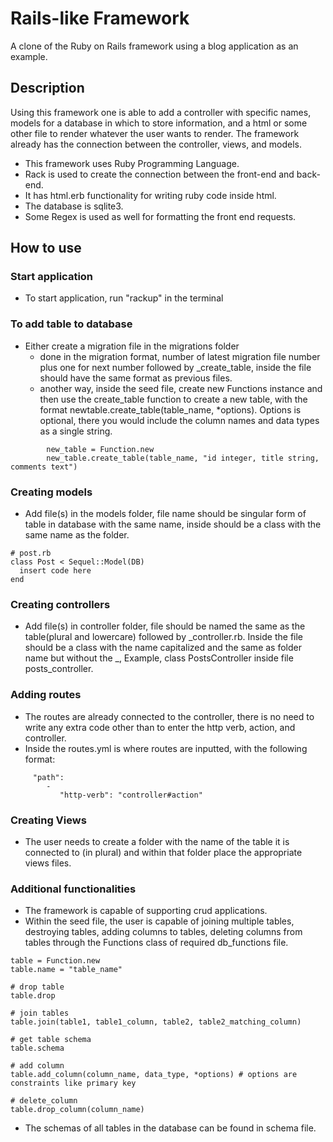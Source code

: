 # Rails-like Framework

A clone of the Ruby on Rails framework using a blog application as an example.

## Description

Using this framework one is able to add a controller with specific names, models for a database in which to store information, and a html or some other file to render whatever the user wants to render. The framework already has the connection between the controller, views, and models. 

- This framework uses Ruby Programming Language. 
- Rack is used to create the connection between the front-end and back-end. 
- It has html.erb functionality for writing ruby code inside html. 
- The database is sqlite3. 
- Some Regex is used as well for formatting the front end requests.

## How to use

### Start application
- To start application, run "rackup" in the terminal

### To add table to database
- Either create a migration file in the migrations folder
	- done in the migration format, number of latest migration file number plus one for next number followed by _create_table, inside the file should have the same format as previous files.
	- another way, inside the seed file, create new Functions instance and then use the create_table function to create a new table, with the format newtable.create_table(table_name, *options). Options is optional, there you would include the column names and data types as a single string.
```
		new_table = Function.new
		new_table.create_table(table_name, "id integer, title string, comments text")
```

### Creating models
- Add file(s) in the models folder, file name should be singular form of table in database with the same name, inside should be a class with the same name as the folder.
```
# post.rb
class Post < Sequel::Model(DB)
  insert code here
end
```


### Creating controllers
- Add file(s) in controller folder, file should be named the same as the table(plural and lowercare) followed by _controller.rb. Inside the file should be a class with the name capitalized and the same as folder name but without the _, Example, class PostsController inside file posts_controller.


### Adding routes
- The routes are already connected to the controller, there is no need to write any extra code other than to enter the http verb, action, and controller.
- Inside the routes.yml is where routes are inputted, with the following format:
```
	 "path":
		-
		   "http-verb": "controller#action"
```

### Creating Views
- The user needs to create a folder with the name of the table it is connected to (in plural) and within that folder place the appropriate views files.


### Additional functionalities
- The framework is capable of supporting crud applications.
- Within the seed file, the user is capable of joining multiple tables, destroying tables, adding columns to tables, deleting columns from tables through the Functions class of required db_functions file.
```
table = Function.new
table.name = "table_name"

# drop table
table.drop

# join tables
table.join(table1, table1_column, table2, table2_matching_column)

# get table schema
table.schema

# add column
table.add_column(column_name, data_type, *options) # options are constraints like primary key

# delete_column
table.drop_column(column_name)
```
- The schemas of all tables in the database can be found in schema file.
